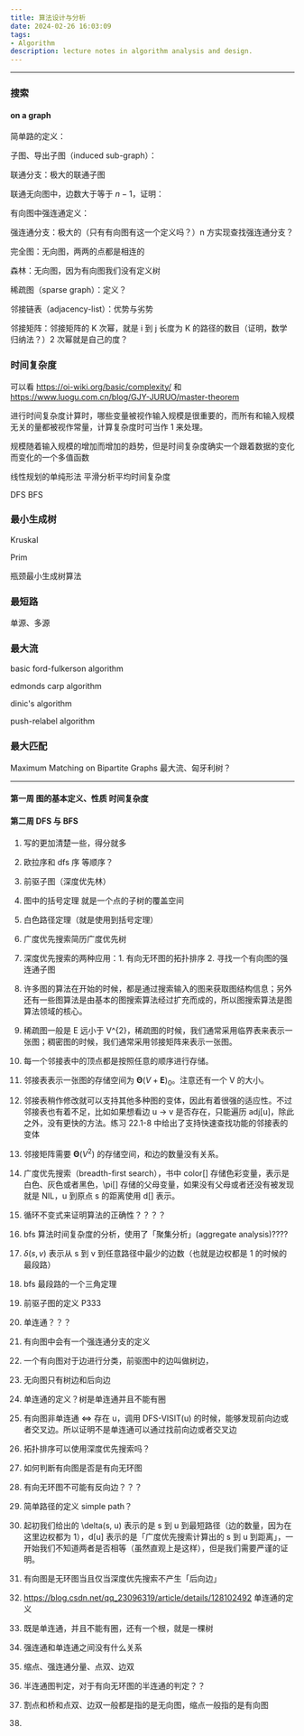 ```yaml
---
title: 算法设计与分析
date: 2024-02-26 16:03:09
tags: 
- Algorithm
description: lecture notes in algorithm analysis and design. 
---
```



---

### 搜索

#### on a graph

简单路的定义：

子图、导出子图（induced sub-graph）：

联通分支：极大的联通子图

联通无向图中，边数大于等于 $n - 1$，证明：

有向图中强连通定义：

强连通分支：极大的（只有有向图有这一个定义吗？）n 方实现查找强连通分支？

完全图：无向图，两两的点都是相连的

森林：无向图，因为有向图我们没有定义树

稀疏图（sparse graph）：定义？

邻接链表（adjacency-list）：优势与劣势

邻接矩阵：邻接矩阵的 K 次幂，就是 i 到 j 长度为 K 的路径的数目（证明，数学归纳法？）2 次幂就是自己的度？

### 时间复杂度

可以看 https://oi-wiki.org/basic/complexity/ 和 https://www.luogu.com.cn/blog/GJY-JURUO/master-theorem

进行时间复杂度计算时，哪些变量被视作输入规模是很重要的，而所有和输入规模无关的量都被视作常量，计算复杂度时可当作 1 来处理。

规模随着输入规模的增加而增加的趋势，但是时间复杂度确实一个跟着数据的变化而变化的一个多值函数

线性规划的单纯形法 平滑分析平均时间复杂度

DFS BFS

### 最小生成树

Kruskal

Prim

瓶颈最小生成树算法

### 最短路

单源、多源

### 最大流

basic ford-fulkerson algorithm

edmonds carp algorithm

dinic's algorithm

push-relabel algorithm

### 最大匹配

Maximum Matching on Bipartite Graphs 最大流、匈牙利树？


---

#### 第一周 图的基本定义、性质 时间复杂度 




#### 第二周 DFS 与 BFS

1. 写的更加清楚一些，得分就多

2. 欧拉序和 dfs 序 等顺序？

3. 前驱子图（深度优先林）

4. 图中的括号定理 就是一个点的子树的覆盖空间

5. 白色路径定理（就是使用到括号定理）

6. 广度优先搜索简历广度优先树

7. 深度优先搜索的两种应用：1. 有向无环图的拓扑排序 2. 寻找一个有向图的强连通子图

8. 许多图的算法在开始的时候，都是通过搜索输入的图来获取图结构信息；另外还有一些图算法是由基本的图搜索算法经过扩充而成的，所以图搜索算法是图算法领域的核心。

9. 稀疏图一般是 E 远小于 V^{2}，稀疏图的时候，我们通常采用临界表来表示一张图；稠密图的时候，我们通常采用邻接矩阵来表示一张图。

10. 每一个邻接表中的顶点都是按照任意的顺序进行存储。

11. 邻接表表示一张图的存储空间为 $\boldsymbol{\Theta}(V+\boldsymbol{E})_0$。注意还有一个 V 的大小。

12. 邻接表稍作修改就可以支持其他多种图的变体，因此有着很强的适应性。不过邻接表也有着不足，比如如果想看边 u -> v 是否存在，只能遍历 adj[u]，除此之外，没有更快的方法。练习 22.1-8 中给出了支持快速查找功能的邻接表的变体

13. 邻接矩阵需要 $\boldsymbol{\Theta}(V^{2})$ 的存储空间，和边的数量没有关系。

14. 广度优先搜索（breadth-first search），书中 color[] 存储色彩变量，表示是白色、灰色或者黑色，\pi[] 存储的父母变量，如果没有父母或者还没有被发现就是 NIL，u 到原点 s 的距离使用 d[] 表示。

15. 循环不变式来证明算法的正确性？？？？

16. bfs 算法时间复杂度的分析，使用了「聚集分析」(aggregate analysis)????

17. $\delta(s, v)$ 表示从 s 到 v 到任意路径中最少的边数（也就是边权都是 1 的时候的最段路）

18. bfs 最段路的一个三角定理

19. 前驱子图的定义 P333

20. 单连通？？？

21. 有向图中会有一个强连通分支的定义

22. 一个有向图对于边进行分类，前驱图中的边叫做树边，

23. 无向图只有树边和后向边

24. 单连通的定义？树是单连通并且不能有圈

25. 有向图非单连通 <=> 存在 u，调用 DFS-VISIT(u) 的时候，能够发现前向边或者交叉边。所以证明不是单连通可以通过找前向边或者交叉边

26. 拓扑排序可以使用深度优先搜索吗？

27. 如何判断有向图是否是有向无环图

28. 有向无环图不可能有反向边？？？

29. 简单路径的定义 simple path？

30. 起初我们给出的 \delta(s, u) 表示的是 s 到 u 到最短路径（边的数量，因为在这里边权都为 1），d[u] 表示的是「广度优先搜索计算出的 s 到 u 到距离」，一开始我们不知道两者是否相等（虽然直观上是这样），但是我们需要严谨的证明。

31. 有向图是无环图当且仅当深度优先搜索不产生「后向边」

32. https://blog.csdn.net/qq_23096319/article/details/128102492 单连通的定义

33. 既是单连通，并且不能有圈，还有一个根，就是一棵树

34. 强连通和单连通之间没有什么关系

35. 缩点、强连通分量、点双、边双

36. 半连通图判定，对于有向无环图的半连通的判定？？

37. 割点和桥和点双、边双一般都是指的是无向图，缩点一般指的是有向图

38. 